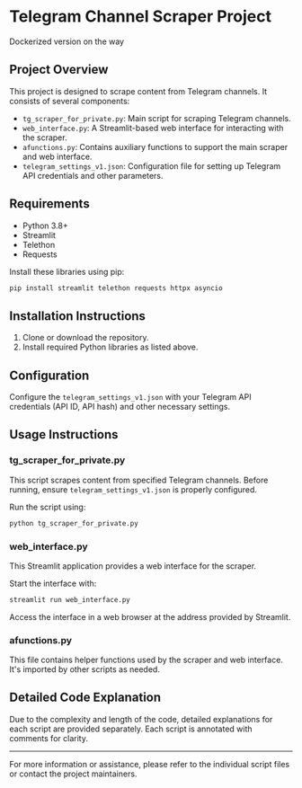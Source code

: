 
# Telegram Channel Scraper Project

 Dockerized version on the way

## Project Overview

This project is designed to scrape content from Telegram channels. It consists of several components:

- `tg_scraper_for_private.py`: Main script for scraping Telegram channels.
- `web_interface.py`: A Streamlit-based web interface for interacting with the scraper.
- `afunctions.py`: Contains auxiliary functions to support the main scraper and web interface.
- `telegram_settings_v1.json`: Configuration file for setting up Telegram API credentials and other parameters.

## Requirements

- Python 3.8+
- Streamlit
- Telethon
- Requests

Install these libraries using pip:

```bash
pip install streamlit telethon requests httpx asyncio
```

## Installation Instructions

1. Clone or download the repository.
2. Install required Python libraries as listed above.

## Configuration

Configure the `telegram_settings_v1.json` with your Telegram API credentials (API ID, API hash) and other necessary settings.

## Usage Instructions

### tg_scraper_for_private.py

This script scrapes content from specified Telegram channels. Before running, ensure `telegram_settings_v1.json` is properly configured.

Run the script using:

```bash
python tg_scraper_for_private.py
```

### web_interface.py

This Streamlit application provides a web interface for the scraper.

Start the interface with:

```bash
streamlit run web_interface.py
```

Access the interface in a web browser at the address provided by Streamlit.

### afunctions.py

This file contains helper functions used by the scraper and web interface. It's imported by other scripts as needed.

## Detailed Code Explanation

Due to the complexity and length of the code, detailed explanations for each script are provided separately. Each script is annotated with comments for clarity.

---

For more information or assistance, please refer to the individual script files or contact the project maintainers.
